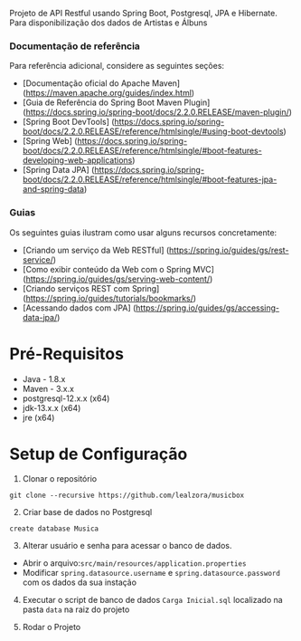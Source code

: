 
Projeto de API Restful usando Spring Boot, Postgresql, JPA e Hibernate. Para disponibilização dos dados de Artistas e Álbuns

### Documentação de referência
Para referência adicional, considere as seguintes seções:

* [Documentação oficial do Apache Maven] (https://maven.apache.org/guides/index.html)
* [Guia de Referência do Spring Boot Maven Plugin] (https://docs.spring.io/spring-boot/docs/2.2.0.RELEASE/maven-plugin/)
* [Spring Boot DevTools] (https://docs.spring.io/spring-boot/docs/2.2.0.RELEASE/reference/htmlsingle/#using-boot-devtools)
* [Spring Web] (https://docs.spring.io/spring-boot/docs/2.2.0.RELEASE/reference/htmlsingle/#boot-features-developing-web-applications)
* [Spring Data JPA] (https://docs.spring.io/spring-boot/docs/2.2.0.RELEASE/reference/htmlsingle/#boot-features-jpa-and-spring-data)

### Guias
Os seguintes guias ilustram como usar alguns recursos concretamente:

* [Criando um serviço da Web RESTful] (https://spring.io/guides/gs/rest-service/)
* [Como exibir conteúdo da Web com o Spring MVC] (https://spring.io/guides/gs/serving-web-content/)
* [Criando serviços REST com Spring] (https://spring.io/guides/tutorials/bookmarks/)
* [Acessando dados com JPA] (https://spring.io/guides/gs/accessing-data-jpa/)


# Pré-Requisitos
- Java - 1.8.x
- Maven - 3.x.x
- postgresql-12.x.x (x64)
- jdk-13.x.x (x64)
- jre (x64)


# Setup de Configuração 

1. Clonar o repositório
```
git clone --recursive https://github.com/lealzora/musicbox
```

2. Criar base de dados no Postgresql
```
create database Musica
```

3. Alterar usuário e senha para acessar o banco de dados.
- Abrir o arquivo:```src/main/resources/application.properties```
- Modificar ```spring.datasource.username``` e ```spring.datasource.password``` com os dados da sua instação

4. Executar o script de banco de dados ```Carga Inicial.sql``` localizado na pasta ```data``` na raiz do projeto

5. Rodar o Projeto





